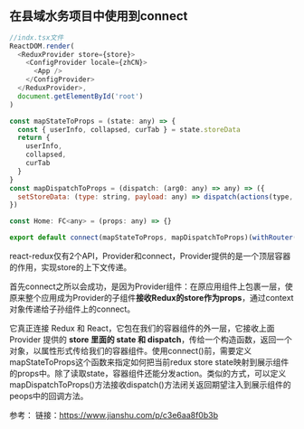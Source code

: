 ## 在县域水务项目中使用到connect


````javascript
//indx.tsx文件
ReactDOM.render(
  <ReduxProvider store={store}>
    <ConfigProvider locale={zhCN}>
      <App />
    </ConfigProvider>
  </ReduxProvider>,
  document.getElementById('root')
)
````
````javascript
const mapStateToProps = (state: any) => {
  const { userInfo, collapsed, curTab } = state.storeData
  return {
    userInfo,
    collapsed,
    curTab
  }
}
const mapDispatchToProps = (dispatch: (arg0: any) => any) => ({
  setStoreData: (type: string, payload: any) => dispatch(actions(type, payload))
})

const Home: FC<any> = (props: any) => {}

export default connect(mapStateToProps, mapDispatchToProps)(withRouter(Header))
````
react-redux仅有2个API，Provider和connect，Provider提供的是一个顶层容器的作用，实现store的上下文传递。

首先connect之所以会成功，是因为Provider组件：在原应用组件上包裹一层，使原来整个应用成为Provider的子组件**接收Redux的store作为props**，通过context对象传递给子孙组件上的connect。

它真正连接 Redux 和 React，它包在我们的容器组件的外一层，它接收上面 Provider 提供的 **store 里面的 state 和 dispatch**，传给一个构造函数，返回一个对象，以属性形式传给我们的容器组件。使用connect()前，需要定义mapStateToProps这个函数来指定如何把当前redux store state映射到展示组件的props中。除了读取state，容器组件还能分发action。类似的方式，可以定义mapDispatchToProps()方法接收dispatch()方法闭关返回期望注入到展示组件的peops中的回调方法。

参考： 链接：https://www.jianshu.com/p/c3e6aa8f0b3b
